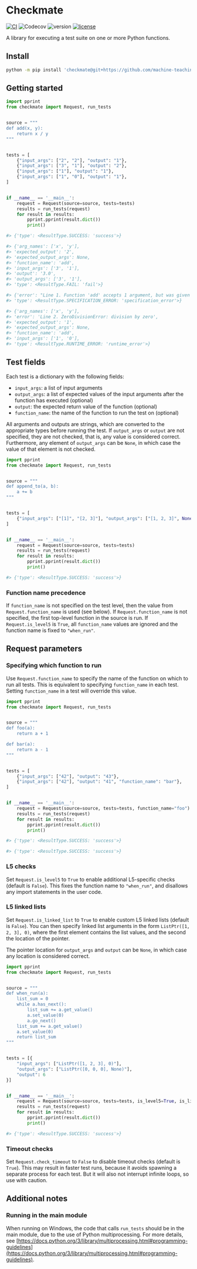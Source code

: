 # Checkmate

[![CI](https://github.com/machine-teaching-group/checkmate/actions/workflows/CI.yml/badge.svg)](https://github.com/machine-teaching-group/checkmate/actions/workflows/CI.yml)
![Codecov](https://img.shields.io/codecov/c/gh/machine-teaching-group/checkmate)
![version](https://img.shields.io/python/required-version-toml?tomlFilePath=https%3A%2F%2Fraw.githubusercontent.com%2Fmachine-teaching-group%2Fcheckmate%2Fmain%2Fpyproject.toml)
[![license](https://img.shields.io/github/license/machine-teaching-group/checkmate.svg)](https://github.com/machine-teaching-group/checkmate/blob/main/LICENSE)

A library for executing a test suite on one or more Python functions.


## Install
```bash
python -m pip install 'checkmate@git+https://github.com/machine-teaching-group/checkmate.git'
```

## Getting started
```python
import pprint
from checkmate import Request, run_tests


source = """
def add(x, y):
    return x / y
"""


tests = [
    {"input_args": ["2", "2"], "output": "1"},
    {"input_args": ["3", "1"], "output": "2"},
    {"input_args": ["1"], "output": "1"},
    {"input_args": ["1", "0"], "output": "1"},
]


if __name__ == '__main__':
    request = Request(source=source, tests=tests)
    results = run_tests(request)
    for result in results:
        pprint.pprint(result.dict())
        print()

#> {'type': <ResultType.SUCCESS: 'success'>}

#> {'arg_names': ['x', 'y'],
#> 'expected_output': '2',
#> 'expected_output_args': None,
#> 'function_name': 'add',
#> 'input_args': ['3', '1'],
#> 'output': '3.0',
#> 'output_args': ['3', '1'],
#> 'type': <ResultType.FAIL: 'fail'>}

#> {'error': "Line 1. Function 'add' accepts 1 argument, but was given 2",
#> 'type': <ResultType.SPECIFICATION_ERROR: 'specification_error'>}

#> {'arg_names': ['x', 'y'],
#> 'error': 'Line 2. ZeroDivisionError: division by zero',
#> 'expected_output': '1',
#> 'expected_output_args': None,
#> 'function_name': 'add',
#> 'input_args': ['1', '0'],
#> 'type': <ResultType.RUNTIME_ERROR: 'runtime_error'>}
```

## Test fields
Each test is a dictionary with the following fields:
* `input_args`: a list of input arguments
* `output_args`: a list of expected values of the input arguments after the function has executed (optional)
* `output`: the expected return value of the function (optional)
* `function_name`: the name of the function to run the test on (optional)

All arguments and outputs are strings, which are converted to the appropriate types before running the test.
If `output_args` or `output` are not specified, they are not checked, that is, any value is considered correct.
Furthermore, any element of `output_args` can be `None`, in which case the value of that element is not checked.

```python
import pprint
from checkmate import Request, run_tests


source = """
def append_to(a, b):
    a += b
"""


tests = [
    {"input_args": ["[1]", "[2, 3]"], "output_args": ["[1, 2, 3]", None]},
]


if __name__ == '__main__':
    request = Request(source=source, tests=tests)
    results = run_tests(request)
    for result in results:
        pprint.pprint(result.dict())
        print()

#> {'type': <ResultType.SUCCESS: 'success'>}
```

### Function name precedence
If `function_name` is not specified on the test level, then the value from `Request.function_name` is used (see below).
If `Request.function_name` is not specified, the first top-level function in the source is run.
If `Request.is_level5` is `True`, all `function_name` values are ignored and the function name is fixed to `"when_run"`.

## Request parameters

### Specifying which function to run
Use `Request.function_name` to specify the name of the function on which to run all tests.
This is equivalent to specifying `function_name` in each test.
Setting `function_name` in a test will override this value.

```python
import pprint
from checkmate import Request, run_tests


source = """
def foo(a):
    return a + 1

def bar(a):
    return a - 1
"""


tests = [
    {"input_args": ["42"], "output": "43"},
    {"input_args": ["42"], "output": "41", "function_name": "bar"},
]


if __name__ == '__main__':
    request = Request(source=source, tests=tests, function_name="foo")
    results = run_tests(request)
    for result in results:
        pprint.pprint(result.dict())
        print()

#> {'type': <ResultType.SUCCESS: 'success'>}

#> {'type': <ResultType.SUCCESS: 'success'>}
```

### L5 checks
Set `Request.is_level5` to `True` to enable additional L5-specific checks (default is `False`).
This fixes the function name to `"when_run"`, and disallows any import statements in the user code.


### L5 linked lists
Set `Request.is_linked_list` to `True` to enable custom L5 linked lists (default is `False`).
You can then specify linked list arguments in the form `ListPtr([1, 2, 3], 0)`, where the first element contains the list values, and the second the location of the pointer.

The pointer location for `output_args` and `output` can be `None`, in which case any location is considered correct.
```python
import pprint
from checkmate import Request, run_tests


source = """
def when_run(a):
    list_sum = 0
    while a.has_next():
        list_sum += a.get_value()
        a.set_value(0)
        a.go_next()
    list_sum += a.get_value()
    a.set_value(0)
    return list_sum
"""


tests = [{
    "input_args": ["ListPtr([1, 2, 3], 0)"],
    "output_args": ["ListPtr([0, 0, 0], None)"],
    "output": 6
}]


if __name__ == '__main__':
    request = Request(source=source, tests=tests, is_level5=True, is_linked_list=True)
    results = run_tests(request)
    for result in results:
        pprint.pprint(result.dict())
        print()

#> {'type': <ResultType.SUCCESS: 'success'>}
```


### Timeout checks
Set `Request.check_timeout` to `False` to disable timeout checks (default is `True`).
This may result in faster test runs, because it avoids spawning a separate process for each test.
But it will also not interrupt infinite loops, so use with caution.

## Additional notes

### Running in the main module
When running on Windows, the code that calls `run_tests` should be in the main module, due to the use of Python multiprocessing.
For more details, see [https://docs.python.org/3/library/multiprocessing.html#programming-guidelines](https://docs.python.org/3/library/multiprocessing.html#programming-guidelines).
